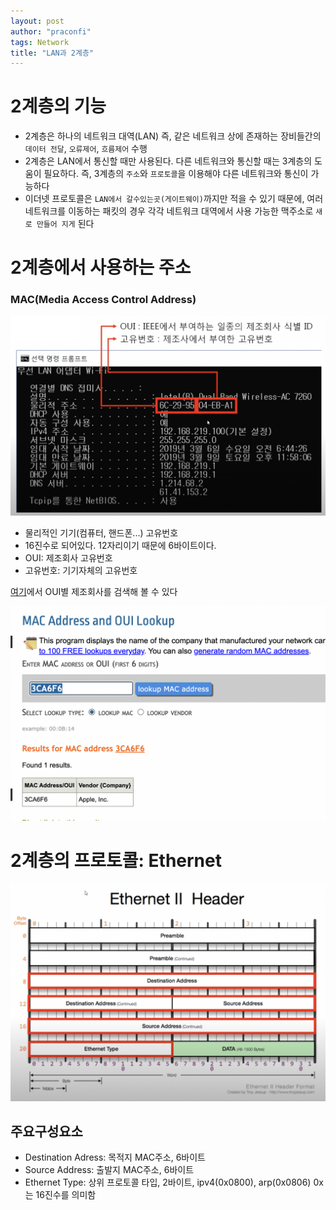 ```yaml
---
layout: post
author: "praconfi"
tags: Network
title: "LAN과 2계층"
---
```


# 2계층의 기능

- 2계층은 하나의 네트워크 대역(LAN) 즉, 같은 네트워크 상에 존재하는 장비들간의 `데이터 전달`, `오류제어`, `흐름제어` 수행
- 2계층은 LAN에서 통신할 때만 사용된다. 다른 네트워크와 통신할 때는 3계층의 도움이 필요하다. 즉, 3계층의 `주소`와 `프로토콜`을 이용해야 다른 네트워크와 통신이 가능하다  
- 이더넷 프로토콜은 `LAN에서 갈수있는곳(게이트웨이)`까지만 적을 수 있기 때문에, 여러 네트워크를 이동하는 패킷의 경우 각각 네트워크 대역에서 사용 가능한 맥주소로 `새로 만들어 지게` 된다  


# 2계층에서 사용하는 주소

### MAC(Media Access Control **Address**)

![스크린샷 2022-04-07 오전 10.14.09.png](../assets/imgs/2021-04-11/MAC-address.png)

- 물리적인 기기(컴퓨터, 핸드폰...) 고유번호
- 16진수로 되어있다. 12자리이기 때문에 6바이트이다.
- OUI: 제조회사 고유번호
- 고유번호: 기기자체의 고유번호

[여기](https://aruljohn.com/mac/3CA6F6)에서 OUI별 제조회사를 검색해 볼 수 있다

![스크린샷 2022-04-07 오전 10.02.23.png](../assets/imgs/2021-04-11/MAC-oui-lookup.png)

# 2계층의 프로토콜: Ethernet

![스크린샷 2022-04-07 오전 9.50.34.png](../assets/imgs/2021-04-11/Ethernet%20Protocol.png)

## 주요구성요소

- Destination Adress: 목적지 MAC주소, 6바이트
- Source Address: 출발지 MAC주소, 6바이트
- Ethernet Type: 상위 프로토콜 타입, 2바이트, ipv4(0x0800), arp(0x0806)
0x는 16진수를 의미함